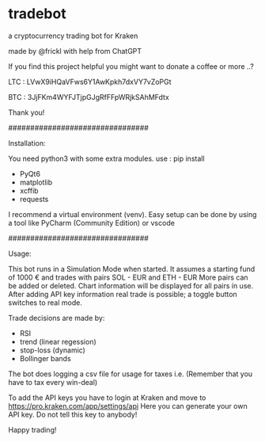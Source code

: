 # tradebot
a cryptocurrency trading bot for Kraken  

made by @frickl with help from ChatGPT

If you find this project helpful you might 
want to donate a coffee or more ..?

LTC : LVwX9iHQaVFws6Y1AwKpkh7dxVY7vZoPGt

BTC : 3JjFKm4WYFJTjpGJgRfFFpWRjkSAhMFdtx
 
Thank you!

################################

Installation:

You need python3 with some extra modules.
use : pip install <module>

* PyQt6
* matplotlib
* xcffib
* requests

I recommend a virtual environment (venv).
Easy setup can be done by using a tool
like PyCharm (Community Edition) or vscode

################################

Usage:

This bot runs in a Simulation Mode when started.
It assumes a starting fund of 1000 € and trades with
pairs SOL - EUR and ETH - EUR
More pairs can be added or deleted.
Chart information will be displayed for all
pairs ín use.
After adding API key information real trade is possible;
a toggle button switches to real mode.

Trade decisions are made by:

* RSI
* trend (linear regession)
* stop-loss (dynamic)
* Bollinger bands

The bot does logging a csv file for usage for taxes i.e.
(Remember that you have to tax every win-deal)

To add the API keys you have to login at Kraken
and move to https://pro.kraken.com/app/settings/api
Here you can generate your own API key.
Do not tell this key to anybody!

Happy trading!
